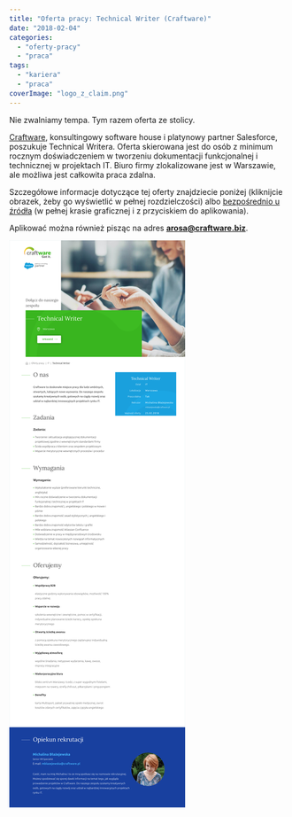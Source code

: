 ```yaml
---
title: "Oferta pracy: Technical Writer (Craftware)"
date: "2018-02-04"
categories: 
  - "oferty-pracy"
  - "praca"
tags: 
  - "kariera"
  - "praca"
coverImage: "logo_z_claim.png"
---
```


Nie zwalniamy tempa. Tym razem oferta ze stolicy.

[Craftware](https://craftware.pl/), konsultingowy software house i platynowy partner Salesforce, poszukuje Technical Writera. Oferta skierowana jest do osób z minimum rocznym doświadczeniem w tworzeniu dokumentacji funkcjonalnej i technicznej w projektach IT. Biuro firmy zlokalizowane jest w Warszawie, ale możliwa jest całkowita praca zdalna.

Szczegółowe informacje dotyczące tej oferty znajdziecie poniżej (kliknijcie obrazek, żeby go wyświetlić w pełnej rozdzielczości) albo [bezpośrednio u źródła](https://craftware.pl/work-offers/technical-writer-4/) (w pełnej krasie graficznej i z przyciskiem do aplikowania).

Aplikować można również pisząc na adres **[arosa@craftware.biz](mailto:arosa@craftware.biz)**.

[![](images/Craftware-Technical-Writer.png)](http://techwriter.pl/wp-content/uploads/2018/02/Craftware-Technical-Writer.png)

